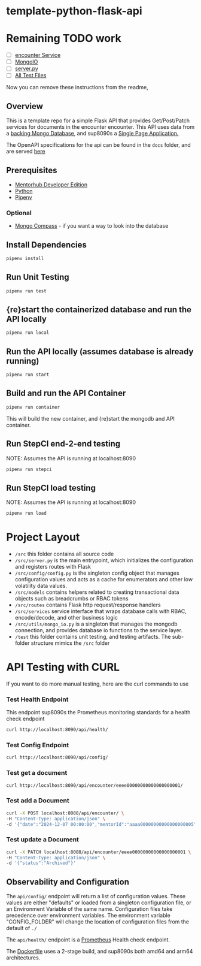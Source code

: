 # template-python-flask-api

# Remaining TODO work
- [ ] [encounter Service](./src/services/encounter_services.py)
- [ ] [MongoIO](./src/utils/mongo_io.py)
- [ ] [server.py](/src/server.py)
- [ ] [All Test Files](./test/)

Now you can remove these instructions from the readme, 

## Overview

This is a template repo for a simple Flask API that provides Get/Post/Patch services for documents in the encounter encounter. This API uses data from a [backing Mongo Database](https://github.com/agile-learning-institute/mentorHub-mongodb), and sup8090s a [Single Page Application.](https://github.com/agile-learning-institute/mentorHub-encounter-ui)

The OpenAPI specifications for the api can be found in the ``docs`` folder, and are served [here](https://agile-learning-institute.github.io/mentorHub-encounter-api/)

## Prerequisites

- [Mentorhub Developer Edition](https://github.com/agile-learning-institute/mentorHub/blob/main/mentorHub-developer-edition/README.md)
- [Python](https://www.python.org/downloads/)
- [Pipenv](https://pipenv.pypa.io/en/latest/installation.html)

### Optional

- [Mongo Compass](https://www.mongodb.com/try/download/compass) - if you want a way to look into the database

## Install Dependencies

```bash
pipenv install
```

## Run Unit Testing

```bash
pipenv run test
```

## {re}start the containerized database and run the API locally

```bash
pipenv run local
```

## Run the API locally (assumes database is already running)

```bash
pipenv run start
```

## Build and run the API Container

```bash
pipenv run container
```

This will build the new container, and {re}start the mongodb and API container.

## Run StepCI end-2-end testing
NOTE: Assumes the API is running at localhost:8090

```bash
pipenv run stepci
```

## Run StepCI load testing
NOTE: Assumes the API is running at localhost:8090

```bash
pipenv run load
```

# Project Layout
- ``/src`` this folder contains all source code
- ``/src/server.py`` is the main entrypoint, which initializes the configuration and registers routes with Flask
- ``/src/config/config.py`` is the singleton config object that manages configuration values and acts as a cache for enumerators and other low volatility data values.
- ``/src/models`` contains helpers related to creating transactional data objects such as breadcrumbs or RBAC tokens
- ``/src/routes`` contains Flask http request/response handlers
- ``/src/services`` service interface that wraps database calls with RBAC, encode/decode, and other business logic
- ``/src/utils/mongo_io.py`` is a singleton that manages the mongodb connection, and provides database io functions to the service layer. 
- ``/test`` this folder contains unit testing, and testing artifacts. The sub-folder structure mimics the ``/src`` folder

# API Testing with CURL

If you want to do more manual testing, here are the curl commands to use

### Test Health Endpoint

This endpoint sup8090s the Prometheus monitoring standards for a health check endpoint

```bash
curl http://localhost:8090/api/health/
```

### Test Config Endpoint

```bash
curl http://localhost:8090/api/config/
```

### Test get a document

```bash
curl http://localhost:8090/api/encounter/eeee00000000000000000001/
```

### Test add a Document 

```bash
curl -X POST localhost:8088/api/encounter/ \
-H "Content-Type: application/json" \
-d '{"date":"2024-12-07 00:00:00","mentorId":"aaaa00000000000000000005","personId":"aaaa00000000000000000024","planId":"eeff00000000000000000004","status":"Active"}'
```

### Test update a Document

```bash
curl -X PATCH localhost:8088/api/encounter/eeee00000000000000000001 \
-H "Content-Type: application/json" \
-d '{"status":"Archived"}'
```

## Observability and Configuration

The ```api/config/``` endpoint will return a list of configuration values. These values are either "defaults" or loaded from a singleton configuration file, or an Environment Variable of the same name. Configuration files take precedence over environment variables. The environment variable "CONFIG_FOLDER" will change the location of configuration files from the default of ```./```

The ```api/health/``` endpoint is a [Prometheus](https://prometheus.io) Health check endpoint.

The [Dockerfile](./Dockerfile) uses a 2-stage build, and sup8090s both amd64 and arm64 architectures. 

